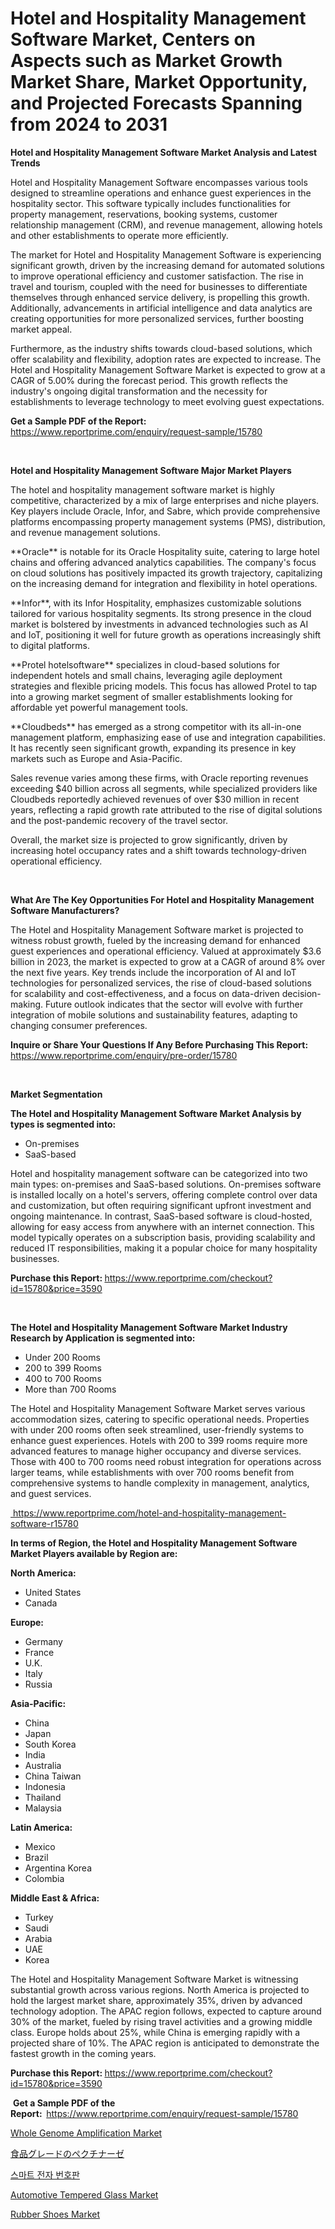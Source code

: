 <p><h1>Hotel and Hospitality Management Software Market, Centers on Aspects such as Market Growth Market Share, Market Opportunity, and Projected Forecasts Spanning from 2024 to 2031</h1></p><p><strong>Hotel and Hospitality Management Software Market Analysis and Latest Trends</strong></p>
<p><p>Hotel and Hospitality Management Software encompasses various tools designed to streamline operations and enhance guest experiences in the hospitality sector. This software typically includes functionalities for property management, reservations, booking systems, customer relationship management (CRM), and revenue management, allowing hotels and other establishments to operate more efficiently.</p><p>The market for Hotel and Hospitality Management Software is experiencing significant growth, driven by the increasing demand for automated solutions to improve operational efficiency and customer satisfaction. The rise in travel and tourism, coupled with the need for businesses to differentiate themselves through enhanced service delivery, is propelling this growth. Additionally, advancements in artificial intelligence and data analytics are creating opportunities for more personalized services, further boosting market appeal.</p><p>Furthermore, as the industry shifts towards cloud-based solutions, which offer scalability and flexibility, adoption rates are expected to increase. The Hotel and Hospitality Management Software Market is expected to grow at a CAGR of 5.00% during the forecast period. This growth reflects the industry's ongoing digital transformation and the necessity for establishments to leverage technology to meet evolving guest expectations.</p></p>
<p><strong>Get a Sample PDF of the Report:&nbsp;</strong> <a href="https://www.reportprime.com/enquiry/request-sample/15780">https://www.reportprime.com/enquiry/request-sample/15780</a></p>
<p>&nbsp;</p>
<p><strong>Hotel and Hospitality Management Software Major Market Players</strong></p>
<p><p>The hotel and hospitality management software market is highly competitive, characterized by a mix of large enterprises and niche players. Key players include Oracle, Infor, and Sabre, which provide comprehensive platforms encompassing property management systems (PMS), distribution, and revenue management solutions. </p><p>**Oracle** is notable for its Oracle Hospitality suite, catering to large hotel chains and offering advanced analytics capabilities. The company's focus on cloud solutions has positively impacted its growth trajectory, capitalizing on the increasing demand for integration and flexibility in hotel operations.</p><p>**Infor**, with its Infor Hospitality, emphasizes customizable solutions tailored for various hospitality segments. Its strong presence in the cloud market is bolstered by investments in advanced technologies such as AI and IoT, positioning it well for future growth as operations increasingly shift to digital platforms.</p><p>**Protel hotelsoftware** specializes in cloud-based solutions for independent hotels and small chains, leveraging agile deployment strategies and flexible pricing models. This focus has allowed Protel to tap into a growing market segment of smaller establishments looking for affordable yet powerful management tools.</p><p>**Cloudbeds** has emerged as a strong competitor with its all-in-one management platform, emphasizing ease of use and integration capabilities. It has recently seen significant growth, expanding its presence in key markets such as Europe and Asia-Pacific.</p><p>Sales revenue varies among these firms, with Oracle reporting revenues exceeding $40 billion across all segments, while specialized providers like Cloudbeds reportedly achieved revenues of over $30 million in recent years, reflecting a rapid growth rate attributed to the rise of digital solutions and the post-pandemic recovery of the travel sector. </p><p>Overall, the market size is projected to grow significantly, driven by increasing hotel occupancy rates and a shift towards technology-driven operational efficiency.</p></p>
<p>&nbsp;</p>
<p><strong>What Are The Key Opportunities For Hotel and Hospitality Management Software Manufacturers?</strong></p>
<p><p>The Hotel and Hospitality Management Software market is projected to witness robust growth, fueled by the increasing demand for enhanced guest experiences and operational efficiency. Valued at approximately $3.6 billion in 2023, the market is expected to grow at a CAGR of around 8% over the next five years. Key trends include the incorporation of AI and IoT technologies for personalized services, the rise of cloud-based solutions for scalability and cost-effectiveness, and a focus on data-driven decision-making. Future outlook indicates that the sector will evolve with further integration of mobile solutions and sustainability features, adapting to changing consumer preferences.</p></p>
<p><strong>Inquire or Share Your Questions If Any Before Purchasing This Report:</strong> <a href="https://www.reportprime.com/enquiry/pre-order/15780">https://www.reportprime.com/enquiry/pre-order/15780</a></p>
<p>&nbsp;</p>
<p><strong>Market Segmentation</strong></p>
<p><strong>The Hotel and Hospitality Management Software Market Analysis by types is segmented into:</strong></p>
<p><ul><li>On-premises</li><li>SaaS-based</li></ul></p>
<p><p>Hotel and hospitality management software can be categorized into two main types: on-premises and SaaS-based solutions. On-premises software is installed locally on a hotel's servers, offering complete control over data and customization, but often requiring significant upfront investment and ongoing maintenance. In contrast, SaaS-based software is cloud-hosted, allowing for easy access from anywhere with an internet connection. This model typically operates on a subscription basis, providing scalability and reduced IT responsibilities, making it a popular choice for many hospitality businesses.</p></p>
<p><strong>Purchase this Report:&nbsp;</strong><a href="https://www.reportprime.com/checkout?id=15780&price=3590">https://www.reportprime.com/checkout?id=15780&price=3590</a></p>
<p>&nbsp;</p>
<p><strong>The Hotel and Hospitality Management Software Market Industry Research by Application is segmented into:</strong></p>
<p><ul><li>Under 200 Rooms</li><li>200 to 399 Rooms</li><li>400 to 700 Rooms</li><li>More than 700 Rooms</li></ul></p>
<p><p>The Hotel and Hospitality Management Software Market serves various accommodation sizes, catering to specific operational needs. Properties with under 200 rooms often seek streamlined, user-friendly systems to enhance guest experiences. Hotels with 200 to 399 rooms require more advanced features to manage higher occupancy and diverse services. Those with 400 to 700 rooms need robust integration for operations across larger teams, while establishments with over 700 rooms benefit from comprehensive systems to handle complexity in management, analytics, and guest services.</p></p>
<p><a href="https://www.reportprime.com/hotel-and-hospitality-management-software-r15780">&nbsp;https://www.reportprime.com/hotel-and-hospitality-management-software-r15780</a></p>
<p><strong>In terms of Region, the Hotel and Hospitality Management Software Market Players available by Region are:</strong></p>
<p>
    <p> <strong> North America: </strong>
        <ul>
            <li>United States</li>
            <li>Canada</li>
        </ul>
        </p> 
    <p> <strong> Europe: </strong>
        <ul>
            <li>Germany</li>
            <li>France</li>
            <li>U.K.</li>
            <li>Italy</li>
            <li>Russia</li>
        </ul>
        </p> 
    <p> <strong> Asia-Pacific: </strong>
        <ul>
            <li>China</li>
            <li>Japan</li>
            <li>South Korea</li>
            <li>India</li>
            <li>Australia</li>
            <li>China Taiwan</li>
            <li>Indonesia</li>
            <li>Thailand</li>
            <li>Malaysia</li>
        </ul>
        </p> 
    <p> <strong> Latin America: </strong>
        <ul>
            <li>Mexico</li>
            <li>Brazil</li>
            <li>Argentina Korea</li>
            <li>Colombia</li>
        </ul>
        </p> 
    <p> <strong> Middle East & Africa: </strong>
        <ul>
            <li>Turkey</li>
            <li>Saudi</li>
            <li>Arabia</li>
            <li>UAE</li>
            <li>Korea</li>
        </ul>
    </p>
    </p>
<p><p>The Hotel and Hospitality Management Software Market is witnessing substantial growth across various regions. North America is projected to hold the largest market share, approximately 35%, driven by advanced technology adoption. The APAC region follows, expected to capture around 30% of the market, fueled by rising travel activities and a growing middle class. Europe holds about 25%, while China is emerging rapidly with a projected share of 10%. The APAC region is anticipated to demonstrate the fastest growth in the coming years.</p></p>
<p><strong>Purchase this Report: </strong><a href="https://www.reportprime.com/checkout?id=15780&price=3590">https://www.reportprime.com/checkout?id=15780&price=3590</a></p>
<p>&nbsp;<strong>Get a Sample PDF of the Report:&nbsp;&nbsp;</strong><a href="https://www.reportprime.com/enquiry/request-sample/15780">https://www.reportprime.com/enquiry/request-sample/15780</a></p>
<p><strong></strong></p>
<p><p><a href="https://www.linkedin.com/pulse/what-emerging-market-trends-whole-genome-amplification-ldrye?trackingId=D6xqF4VgQYuUwqnRQSBL1A%3D%3D">Whole Genome Amplification Market</a></p><p><a href="https://medium.com/@jolyongue8huy/food-grade-pectinase-market-%E3%81%AE%E3%82%B0%E3%83%AD%E3%83%BC%E3%83%90%E3%83%AB%E5%B8%82%E5%A0%B4%E6%A6%82%E8%A6%81%E3%81%AF-%E4%B8%96%E7%95%8C%E3%81%8A%E3%82%88%E3%81%B3%E4%B8%BB%E8%A6%81%E5%B8%82%E5%A0%B4%E3%81%AB%E3%81%8A%E3%81%91%E3%82%8B%E6%A5%AD%E7%95%8C%E3%81%AB%E5%BD%B1%E9%9F%BF%E3%82%92%E4%B8%8E%E3%81%88%E3%82%8B%E4%B8%BB%E8%A6%81%E3%81%AA%E3%83%88%E3%83%AC%E3%83%B3%E3%83%89%E3%81%AB%E3%81%A4%E3%81%84%E3%81%A6-%E7%8B%AC%E8%87%AA%E3%81%AE%E8%A6%96%E7%82%B9%E3%82%92%E6%8F%90%E4%BE%9B%E3%81%97%E3%81%BE%E3%81%99-339d2ffd1de3">食品グレードのペクチナーゼ</a></p><p><a href="https://medium.com/@conradkirrlin76575/%EC%84%B8%EA%B3%84-smart-electronic-license-plate-market-%EC%9D%80-2024%EC%97%90%EC%84%9C-2031%EB%A1%9C-%EC%97%B0%ED%8F%89%EA%B7%A0-%EC%A6%9D%EA%B0%80%EC%9C%A8%EC%9D%84-%EB%B3%B4%EC%9D%BC-%EA%B2%83%EC%9C%BC%EB%A1%9C-%EC%98%88%EC%83%81%EB%90%A9%EB%8B%88%EB%8B%A4-135ea0cbf2b7">스마트 전자 번호판</a></p><p><a href="https://issuu.com/reportprime-2/docs/automotive-tempered-glass-market-si_827d2d57812527">Automotive Tempered Glass Market</a></p><p><a href="https://medium.com/@sydneyhaley54/this-report-on-rubber-shoes-market-is-a-comprehensive-analysis-of-market-shares-strategies-46b1a6f1728d">Rubber Shoes Market</a></p></p>